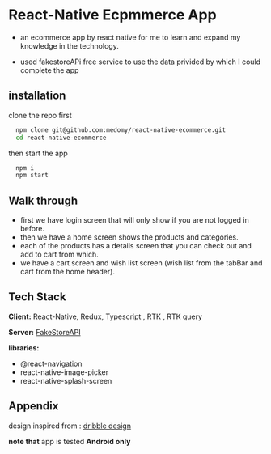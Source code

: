 
# React-Native Ecpmmerce App

- an ecommerce app by react native for me to learn and expand my knowledge in the technology.

- used fakestoreAPi free service to use the data privided by which I could complete the app

## installation

clone the repo first
```bash
  npm clone git@github.com:medomy/react-native-ecommerce.git
  cd react-native-ecommerce
```
then start the app 
```bash
  npm i
  npm start
```
## Walk through
- first we have login screen that will only show if you are not logged in before.
- then we have a home screen shows the products and categories.
- each of the products has a details screen that you can check out and add to cart from which.
- we have a cart screen and wish list screen (wish list from the tabBar and cart from the home header).

## Tech Stack

**Client:** React-Native, Redux, Typescript , RTK , RTK query

**Server:** [FakeStoreAPI](https://fakestoreapi.com/)

**libraries:** 
- @react-navigation
- react-native-image-picker
- react-native-splash-screen
## Appendix
design inspired from : [dribble design](https://dribbble.com/shots/20160731-Fashion-eCommerce-App)

**note that** app is tested **Android only**

